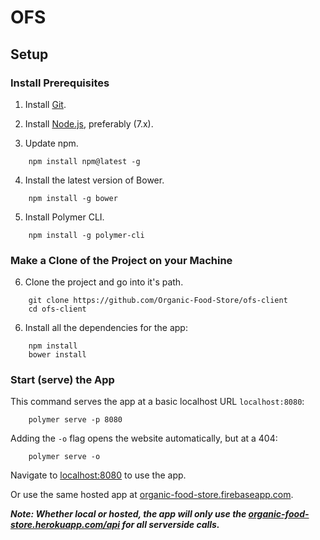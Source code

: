 # OFS

## Setup

### Install Prerequisites

1. Install [Git](https://git-scm.com/downloads).

2. Install [Node.js](https://nodejs.org/en/download/current), preferably (7.x).

3. Update npm.
```
    npm install npm@latest -g
```

4. Install the latest version of Bower.
```
    npm install -g bower
```

5. Install Polymer CLI.
```
    npm install -g polymer-cli
```

### Make a Clone of the Project on your Machine

6. Clone the project and go into it's path.
```
    git clone https://github.com/Organic-Food-Store/ofs-client
    cd ofs-client
```

6. Install all the dependencies for the app:
```
    npm install
    bower install
```

### Start (serve) the App

This command serves the app at a basic localhost URL `localhost:8080`:
```
    polymer serve -p 8080
```

Adding the `-o` flag opens the website automatically, but at a 404:
```
    polymer serve -o
```
Navigate to [localhost:8080](http://localhost:8080) to use the app.

Or use the same hosted app at [organic-food-store.firebaseapp.com](organic-food-store.firebaseapp.com).

***Note: Whether local or hosted, the app will only use the [organic-food-store.herokuapp.com/api](https://organic-food-store.herokuapp.com/api) for all serverside calls.***
